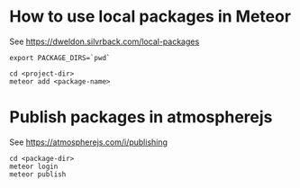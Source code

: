 # How to use local packages in Meteor

See https://dweldon.silvrback.com/local-packages

    export PACKAGE_DIRS=`pwd`

    cd <project-dir>
    meteor add <package-name>

# Publish packages in atmospherejs

See https://atmospherejs.com/i/publishing

    cd <package-dir>
    meteor login
    meteor publish

